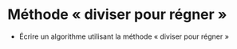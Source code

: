 # Méthode « diviser pour régner »

- Écrire un algorithme utilisant la méthode « diviser pour régner »